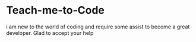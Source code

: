 # Teach-me-to-Code
i am new to the world of coding and require some assist to become a great developer. Glad to accept your help

